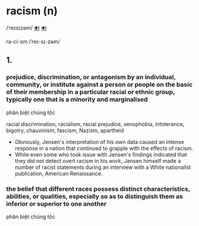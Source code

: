 # racism (n)

/ˈreɪsɪzəm/ [🔊](https://www.oxfordlearnersdictionaries.com/media/english/uk_pron/r/rac/racis/racism__gb_1.mp3) [🔊](https://www.oxfordlearnersdictionaries.com/media/english/us_pron/r/rac/racis/racism__us_1.mp3)

ra-ci-sm /ˈreɪ-sɪ-zəm/

## 1.

### prejudice, discrimination, or antagonism by an individual, community, or institute against a person or people on the basic of their membership in a particular racial or ethnic group, typically one that is a minority and marginalised

phân biệt chủng tộc

racial discrimination, racialism, racial prejudice, xenophobia, intolerance, bigotry, chauvinism, fascism, Nazism, apartheid

- Obviously, Jensen's interpretation of his own data caused an intense response in a nation that continued to grapple with the effects of racism.
- While even some who took issue with Jensen's findings indicated that they did not detect overt racism in his work, Jensen himself made a number of racist statements during an interview with a White nationalist publication, American Renaissance.

### the belief that different races possess distinct characteristics, abilities, or qualities, especially so as to distinguish them as inferior or superior to one another

phân biệt chủng tộc